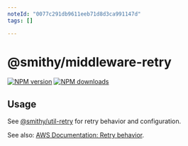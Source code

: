 ```yaml
---
noteId: "0077c291db9611eeb71d8d3ca991147d"
tags: []

---
```


# @smithy/middleware-retry

[![NPM version](https://img.shields.io/npm/v/@smithy/middleware-retry/latest.svg)](https://www.npmjs.com/package/@smithy/middleware-retry)
[![NPM downloads](https://img.shields.io/npm/dm/@smithy/middleware-retry.svg)](https://www.npmjs.com/package/@smithy/middleware-retry)

## Usage

See [@smithy/util-retry](https://github.com/awslabs/smithy-typescript/tree/main/packages/util-retry)
for retry behavior and configuration.

See also: [AWS Documentation: Retry behavior](https://docs.aws.amazon.com/sdkref/latest/guide/feature-retry-behavior.html).
